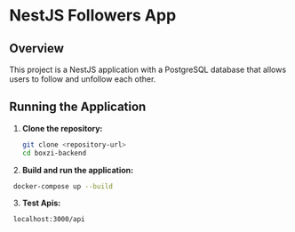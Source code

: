 # NestJS Followers App

## Overview

This project is a NestJS application with a PostgreSQL database that allows users to follow and unfollow each other.

## Running the Application

1. **Clone the repository:**

   ```sh
   git clone <repository-url>
   cd boxzi-backend
   ```

2. **Build and run the application:**

```sh
 docker-compose up --build
```

3. **Test Apis:**

```
 localhost:3000/api
```

